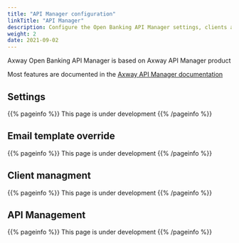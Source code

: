 ```yaml
---
title: "API Manager configuration"
linkTitle: "API Manager"
description: Configure the Open Banking API Manager settings, clients and APIS, as well as the email templates.
weight: 2
date: 2021-09-02
---
```


Axway Open Banking API Manager is based on Axway API Manager product

Most features are documented in the [Axway API Manager documentation](https://docs.axway.com/bundle/axway-open-docs/page/docs/apim_administration/apimgr_admin/index.html) 

## Settings

{{% pageinfo %}}
This page is under development
{{% /pageinfo %}}

## Email template override

{{% pageinfo %}}
This page is under development
{{% /pageinfo %}}

## Client managment

{{% pageinfo %}}
This page is under development
{{% /pageinfo %}}

## API Management

{{% pageinfo %}}
This page is under development
{{% /pageinfo %}}